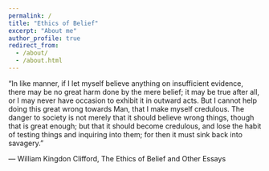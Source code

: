 ```yaml
---
permalink: /
title: "Ethics of Belief"
excerpt: "About me"
author_profile: true
redirect_from: 
  - /about/
  - /about.html
---
```


“In like manner, if I let myself believe anything on insufficient evidence, there may be no great harm done by the mere belief; it may be true after all, or I may never have occasion to exhibit it in outward acts. But I cannot help doing this great wrong towards Man, that I make myself credulous. The danger to society is not merely that it should believe wrong things, though that is great enough; but that it should become credulous, and lose the habit of testing things and inquiring into them; for then it must sink back into savagery.”

― William Kingdon Clifford, The Ethics of Belief and Other Essays 
